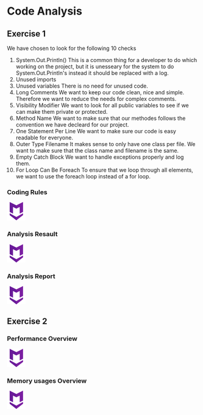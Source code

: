# Code Analysis

## Exercise 1

We have chosen to look for the following 10 checks

1. System.Out.Println()
  This is a common thing for a developer to do which working on the project, but it is unesseary for the system to do System.Out.Println's
  instead it should be replaced with a log.
2. Unused imports
3. Unused variables
  There is no need for unused code.
4. Long Comments
  We want to keep our code clean, nice and simple. Therefore we want to reduce the needs for complex comments.
5. Visibility Modifier
  We want to look for all public variables to see if we can make them private or protected.
6. Method Name
  We want to make sure that our methodes follows the convention we have decleard for our project.
7. One Statement Per Line
  We want to make sure our code is easy readable for everyone.
8. Outer Type Filename
  It makes sense to only have one class per file. We want to make sure that the class name and filename is the same.
9. Empty Catch Block
  We want to handle exceptions properly and log them.
10. For Loop Can Be Foreach
  To ensure that we loop through all elements, we want to use the foreach loop instead of a for loop.
  
 ### Coding Rules 
 ![Coding Rules](https://github.com/adam-p/markdown-here/raw/master/src/common/images/icon48.png)
 ### Analysis Resault
 ![Analysis Resault](https://github.com/adam-p/markdown-here/raw/master/src/common/images/icon48.png)
 ### Analysis Report
![Analysis Report](https://github.com/adam-p/markdown-here/raw/master/src/common/images/icon48.png)

## Exercise 2

### Performance Overview
![Analysis Report](https://github.com/adam-p/markdown-here/raw/master/src/common/images/icon48.png)
### Memory usages Overview
![Analysis Report](https://github.com/adam-p/markdown-here/raw/master/src/common/images/icon48.png)
